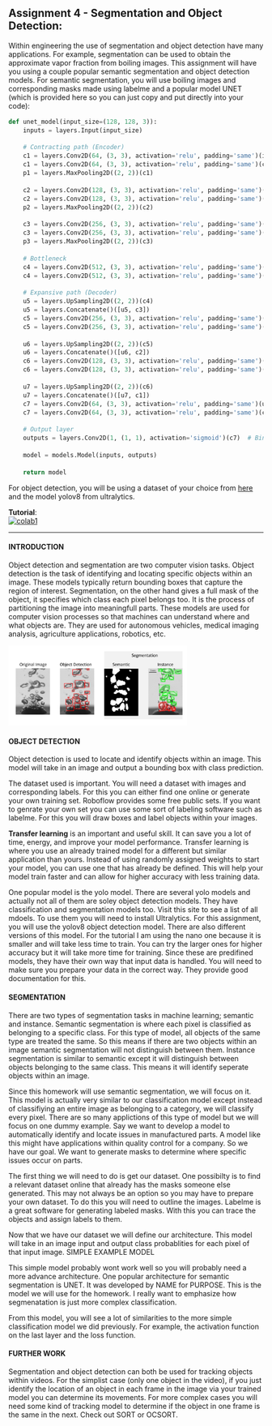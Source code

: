 ## Assignment 4 - Segmentation and Object Detection:
Within engineering the use of segmentation and object detection have many applications. For example, segmentation can be used to obtain the approximate vapor fraction from boiling images. This assignment will have you using a couple popular semantic segmentation and object detection models.
For semantic segmentation, you will use boiling images and corresponding masks made using labelme and a popular model UNET (which is provided here so you can just copy and put directly into your code): 

```python
def unet_model(input_size=(128, 128, 3)):
    inputs = layers.Input(input_size)
    
    # Contracting path (Encoder)
    c1 = layers.Conv2D(64, (3, 3), activation='relu', padding='same')(inputs)
    c1 = layers.Conv2D(64, (3, 3), activation='relu', padding='same')(c1)
    p1 = layers.MaxPooling2D((2, 2))(c1)
    
    c2 = layers.Conv2D(128, (3, 3), activation='relu', padding='same')(p1)
    c2 = layers.Conv2D(128, (3, 3), activation='relu', padding='same')(c2)
    p2 = layers.MaxPooling2D((2, 2))(c2)
    
    c3 = layers.Conv2D(256, (3, 3), activation='relu', padding='same')(p2)
    c3 = layers.Conv2D(256, (3, 3), activation='relu', padding='same')(c3)
    p3 = layers.MaxPooling2D((2, 2))(c3)
    
    # Bottleneck
    c4 = layers.Conv2D(512, (3, 3), activation='relu', padding='same')(p3)
    c4 = layers.Conv2D(512, (3, 3), activation='relu', padding='same')(c4)
    
    # Expansive path (Decoder)
    u5 = layers.UpSampling2D((2, 2))(c4)
    u5 = layers.Concatenate()([u5, c3])
    c5 = layers.Conv2D(256, (3, 3), activation='relu', padding='same')(u5)
    c5 = layers.Conv2D(256, (3, 3), activation='relu', padding='same')(c5)
    
    u6 = layers.UpSampling2D((2, 2))(c5)
    u6 = layers.Concatenate()([u6, c2])
    c6 = layers.Conv2D(128, (3, 3), activation='relu', padding='same')(u6)
    c6 = layers.Conv2D(128, (3, 3), activation='relu', padding='same')(c6)
    
    u7 = layers.UpSampling2D((2, 2))(c6)
    u7 = layers.Concatenate()([u7, c1])
    c7 = layers.Conv2D(64, (3, 3), activation='relu', padding='same')(u7)
    c7 = layers.Conv2D(64, (3, 3), activation='relu', padding='same')(c7)
    
    # Output layer
    outputs = layers.Conv2D(1, (1, 1), activation='sigmoid')(c7)  # Binary output for binary segmentation
    
    model = models.Model(inputs, outputs)
    
    return model
```

For object detection, you will be using a dataset of your choice from [here](https://public.roboflow.com/object-detection) and the model yolov8 from ultralytics. 

**Tutorial**:<br> [![colab1](https://colab.research.google.com/assets/colab-badge.svg)](https://colab.research.google.com/drive/1Rrw1nVSojROv_trXraC6x9hQABRAiduE?usp=sharing) 

---
#### INTRODUCTION
Object detection and segmentation are two computer vision tasks. Object detection is the task of identifying and locating specific objects within an image. These models typically return bounding boxes that capture the region of interest. Segmentation, on the other hand gives a full mask of the object, it specifies which class each pixel belongs too. It is the process of partitioning the image into meaningfull parts. These models are used for computer vision processes so that machines can understand where and what objects are. They are used for autonomous vehicles, medical imaging analysis, agriculture applications, robotics, etc. 

<img src="./static/overview.png" alt="Overfitting" style="width:70%;">
 

#### OBJECT DETECTION
Object detection is used to locate and identify objects within an image. This model will take in an image and output a bounding box with class prediction. 

The dataset used is important. You will need a dataset with images and corresponding labels. For this you can either find one online or generate your own training set. Roboflow provides some free public sets. If you want to genrate your own set you can use some sort of labeling software such as labelme. For this you will draw boxes and label objects within your images. 

**Transfer learning** is an important and useful skill. It can save you a lot of time, energy, and improve your model performance. Transfer learning is where you use an already trained model for a different but similar application than yours. Instead of using randomly assigned weights to start your model, you can use one that has already be defined. This will help your model train faster and can allow for higher accuracy with less training data. 

One popular model is the yolo model. There are several yolo models and actually not all of them are soley object detection models. They have classification and segmentation models too. Visit this site to see a list of all mdoels. To use them you will need to install Ultralytics. For this assignment, you will use the yolov8 object detection model. There are also different versions of this model. For the tutorial I am using the nano one because it is smaller and will take less time to train. You can try the larger ones for higher accuracy but it will take more time for training. Since these are predifined models, they have their own way that input data is handled. You will need to make sure you prepare your data in the correct way. They provide good documentation for this.


#### SEGMENTATION
There are two types of segmentation tasks in machine learning; semantic and instance. Semantic segmentation is where each pixel is classified as belonging to a specific class. For this type of model, all objects of the same type are treated the same. So this means if there are two objects within an image semantic segmentation will not distinguish between them. Instance segmentation is similar to semantic except it will distinguish between objects belonging to the same class. This means it will identify seperate objects within an image. 

Since this homework will use semantic segmentation, we will focus on it. This model is actually very similar to our classification model except instead of classifiying an entire image as belonging to a category, we will classify every pixel. There are so many applictions of this type of model but we will focus on one dummy example. Say we want to develop a model to automatically identify and locate issues in manufactured parts. A model like this might have applications within quality control for a company. So we have our goal. We want to generate masks to determine where specific issues occur on parts.

The first thing we will need to do is get our dataset. One possibilty is to find a relevant dataset online that already has the masks someone else generated. This may not always be an option so you may have to prepare your own dataset. To do this you will need to outline the images. Labelme is a great software for generating labeled masks. With this you can trace the objects and assign labels to them. 

Now that we have our dataset we will define our architecture. This model will take in an image input and output class probablities for each pixel of that input image. SIMPLE EXAMPLE MODEL

This simple model probably wont work well so you will probably need a more advance architecture. One popular architecture for semantic segmentation is UNET. It was developed by NAME for PURPOSE. This is the model we will use for the homework. I really want to emphasize how segmenatation is just more complex classification. 

From this model, you will see a lot of similarities to the more simple classification model we did previously. For example, the activation function on the last layer and the loss function. 

#### FURTHER WORK
Segmentation and object detection can both be used for tracking objects within videos. For the simplist case (only one object in the video), if you just identify the location of an object in each frame in the image via your trained model you can determine its movements. For more complex cases you will need some kind of tracking model to determine if the object in one frame is the same in the next. Check out SORT or OCSORT. 

